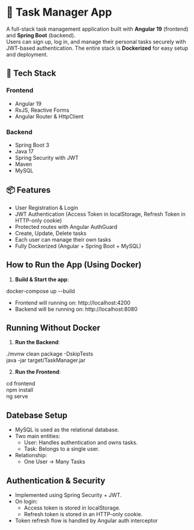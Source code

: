 # 📝 Task Manager App

A full-stack task management application built with **Angular 19** (frontend) and **Spring Boot** (backend).  
Users can sign up, log in, and manage their personal tasks securely with JWT-based authentication. The entire stack is **Dockerized** for easy setup and deployment.

## 🚀 Tech Stack

### Frontend
- Angular 19
- RxJS, Reactive Forms
- Angular Router & HttpClient

### Backend
- Spring Boot 3
- Java 17
- Spring Security with JWT
- Maven
- MySQL


## 📦 Features

- User Registration & Login
- JWT Authentication (Access Token in localStorage, Refresh Token in HTTP-only cookie)
- Protected routes with Angular AuthGuard
- Create, Update, Delete tasks
- Each user can manage their own tasks
- Fully Dockerized (Angular + Spring Boot + MySQL)


## How to Run the App (Using Docker)

1. **Build & Start the app**:

docker-compose up --build

- Frontend will running on: http://localhost:4200
- Backend will be running on: http://localhost:8080


## Running Without Docker

1. **Run the Backend**:

./mvnw clean package -DskipTests  
java -jar target/TaskManager.jar

2. **Run the Frontend**:

cd frontend  
npm install  
ng serve


## Datebase Setup

- MySQL is used as the relational database.
- Two main entities: 
    - User: Handles authentication and owns tasks.
    - Task: Belongs to a single user.
- Relationship: 
    - One User -> Many Tasks


## Authentication & Security

- Implemented using Spring Security + JWT.
- On login: 
    - Access token is stored in localStorage.
    - Refresh token is stored in an HTTP-only cookie.
- Token refresh flow is handled by Angular auth interceptor
